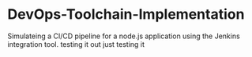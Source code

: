 # DevOps-Toolchain-Implementation
Simulateing a CI/CD pipeline for a node.js application using the Jenkins integration tool.
testing it out
just testing it
